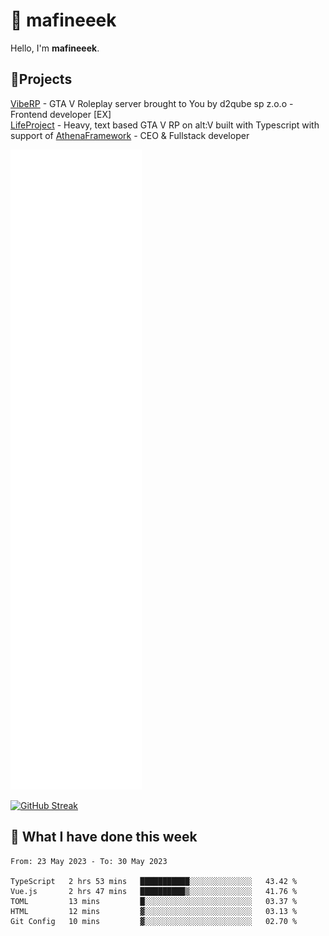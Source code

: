 # 👋 mafineeek
Hello, I'm **mafineeek**.

## 📝Projects

[VibeRP](https://v-rp.pl) - GTA V Roleplay server brought to You by d2qube sp z.o.o - Frontend developer [EX]
<br>
[LifeProject](https://github.com/LifeProject-Roleplay/) - Heavy, text based GTA V RP on alt:V built with Typescript with support of [AthenaFramework](https://github.com/Athena-Roleplay-Framework/) - CEO & Fullstack developer

![](./github-metrics.svg)

[![GitHub Streak](https://streak-stats.demolab.com/?user=mafineeek)](https://git.io/streak-stats)

## 📰 What I have done this week
<!--START_SECTION:waka-->

```text
From: 23 May 2023 - To: 30 May 2023

TypeScript   2 hrs 53 mins   ███████████░░░░░░░░░░░░░░   43.42 %
Vue.js       2 hrs 47 mins   ██████████▒░░░░░░░░░░░░░░   41.76 %
TOML         13 mins         █░░░░░░░░░░░░░░░░░░░░░░░░   03.37 %
HTML         12 mins         ▓░░░░░░░░░░░░░░░░░░░░░░░░   03.13 %
Git Config   10 mins         ▓░░░░░░░░░░░░░░░░░░░░░░░░   02.70 %
```

<!--END_SECTION:waka-->
